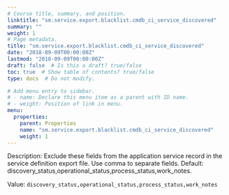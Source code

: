```yaml
---
# Course title, summary, and position.
linktitle: "sm.service.export.blacklist.cmdb_ci_service_discovered"
summary: ""
weight: 1
# Page metadata.
title: "sm.service.export.blacklist.cmdb_ci_service_discovered"
date: "2018-09-09T00:00:00Z"
lastmod: "2018-09-09T00:00:00Z"
draft: false  # Is this a draft? true/false
toc: true  # Show table of contents? true/false
type: docs  # Do not modify.

# Add menu entry to sidebar.
# - name: Declare this menu item as a parent with ID name.
# - weight: Position of link in menu.
menu:
  properties:
    parent: Properties
    name: "sm.service.export.blacklist.cmdb_ci_service_discovered"
    weight: 1
---
```


Description: Exclude these fields from the application service record in the service definition export file. Use comma to separate fields. Default: discovery_status,operational_status,process_status,work_notes.


Value: `discovery_status,operational_status,process_status,work_notes`